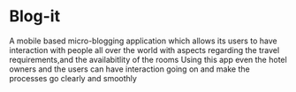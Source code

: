 # Blog-it 
A mobile based micro-blogging application which allows its users to have interaction with people all over the world with aspects regarding the travel requirements,and the availabitlity of the rooms 
Using this app even the hotel owners and the users can have interaction going on and make the processes go clearly and smoothly 


